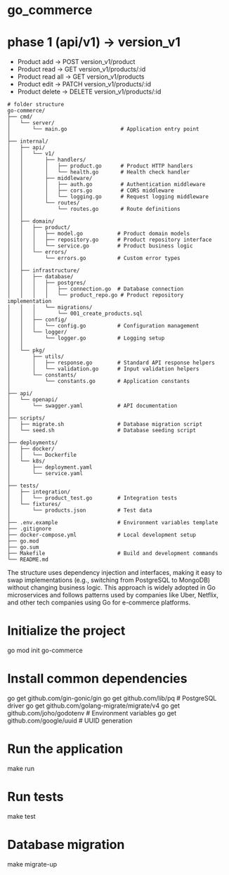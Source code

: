 # go_commerce
# phase 1 (api/v1) -> version_v1
- Product add -> POST version_v1/product
- Product read -> GET version_v1/products/:id
- Product read all -> GET version_v1/products
- Product edit -> PATCH version_v1/products/:id
- Product delete -> DELETE version_v1/products/:id

```
# folder structure
go-commerce/
├── cmd/
│   └── server/
│       └── main.go                 # Application entry point
│
├── internal/
│   ├── api/
│   │   └── v1/
│   │       ├── handlers/
│   │       │   ├── product.go      # Product HTTP handlers
│   │       │   └── health.go       # Health check handler
│   │       ├── middleware/
│   │       │   ├── auth.go         # Authentication middleware
│   │       │   ├── cors.go         # CORS middleware
│   │       │   └── logging.go      # Request logging middleware
│   │       └── routes/
│   │           └── routes.go       # Route definitions
│   │
│   ├── domain/
│   │   ├── product/
│   │   │   ├── model.go           # Product domain models
│   │   │   ├── repository.go      # Product repository interface
│   │   │   └── service.go         # Product business logic
│   │   └── errors/
│   │       └── errors.go          # Custom error types
│   │
│   ├── infrastructure/
│   │   ├── database/
│   │   │   ├── postgres/
│   │   │   │   ├── connection.go  # Database connection
│   │   │   │   └── product_repo.go # Product repository implementation
│   │   │   └── migrations/
│   │   │       └── 001_create_products.sql
│   │   ├── config/
│   │   │   └── config.go          # Configuration management
│   │   └── logger/
│   │       └── logger.go          # Logging setup
│   │
│   └── pkg/
│       ├── utils/
│       │   ├── response.go        # Standard API response helpers
│       │   └── validation.go      # Input validation helpers
│       └── constants/
│           └── constants.go       # Application constants
│
├── api/
│   └── openapi/
│       └── swagger.yaml           # API documentation
│
├── scripts/
│   ├── migrate.sh                 # Database migration script
│   └── seed.sh                    # Database seeding script
│
├── deployments/
│   ├── docker/
│   │   └── Dockerfile
│   └── k8s/
│       ├── deployment.yaml
│       └── service.yaml
│
├── tests/
│   ├── integration/
│   │   └── product_test.go        # Integration tests
│   └── fixtures/
│       └── products.json          # Test data
│
├── .env.example                   # Environment variables template
├── .gitignore
├── docker-compose.yml             # Local development setup
├── go.mod
├── go.sum
├── Makefile                       # Build and development commands
└── README.md
```

The structure uses dependency injection and interfaces, making it easy to swap implementations (e.g., switching from PostgreSQL to MongoDB) without changing business logic. This approach is widely adopted in Go microservices and follows patterns used by companies like Uber, Netflix, and other tech companies using Go for e-commerce platforms.

# Initialize the project
go mod init go-commerce

# Install common dependencies
go get github.com/gin-gonic/gin
go get github.com/lib/pq  # PostgreSQL driver
go get github.com/golang-migrate/migrate/v4
go get github.com/joho/godotenv  # Environment variables
go get github.com/google/uuid    # UUID generation

# Run the application
make run

# Run tests
make test

# Database migration
make migrate-up
